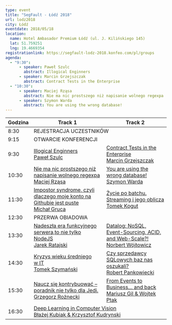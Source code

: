 ```yaml
---
type: event
title: "SegFault - Łódź 2018"
url: lodz2018
city: Łódź
eventdate: 2018/05/18
location:
  name: Hotel Ambasador Premium Łódź (ul. J. Kilińskiego 145)
  lat: 51.759251
  lng: 19.4669354
registrationlink: https://segfault-lodz-2018.konfeo.com/pl/groups
agenda:
  - "9:30":
      - speaker: Paweł Szulc
        abstract: Illogical Enginners
      - speaker: Marcin Grzejszczak
        abstract: Contract Tests in the Enterprise
  - "10:30":
      - speaker: Maciej Rząsa
        abstract: Nie ma nic prostszego niż napisanie wolnego regexpa
      - speaker: Szymon Warda
        abstract: You are using the wrong database!
---
```

<table class="table table-hover table-responsive">
  <thead>
    <th scope="col" class="column-1">Godzina</th>
    <th scope="col">Track 1</th>
    <th scope="col">Track 2</th>
  </thead>
  <tbody>
    <tr>
      <td class="column-1">8:30</td>
      <td colspan="2" class="column-2">REJESTRACJA UCZESTNIKÓW</td>
    </tr>
    <tr>
      <td class="column-1">9:15</td>
      <td colspan="2" class="column-2">OTWARCIE KONFERENCJI</td>
    </tr>
    <tr>
      <td class="column-1">9:30</td>
      <td class="column-2">
        <a href="illogical-engineers.html">Illogical Enginners</a><br/>
        <a href="pawel-szulc.html">Paweł Szulc</a>
      </td>
      <td class="column-3">
        <a href="contract-tests-in-the-enterprise.html">Contract Tests in the Enterprise</a><br/>
        <a href="marcin-grzejszczak.html">Marcin Grzejszczak</a>
      </td>
    </tr>
    <tr>
      <td class="column-1">10:30</td>
      <td class="column-2">
        <a href="nie-ma-nic-prostszego-niz-napisanie-wolnego-regexpa.html">Nie ma nic prostszego niż napisanie wolnego regexpa</a><br/>
        <a href="maciej-rzasa.html">Maciej Rząsa</a>
      </td>
      <td class="column-3">
        <a href="you-are-using-the-wrong-database.html">You are using the wrong database!</a><br/>
        <a href="szymon-warda.html">Szymon Warda</a>
      </td>
    </tr>
    <tr>
      <td class="column-1">11:30</td>
      <td class="column-2">
        <a href="impostor-syndrome-czyli-dlaczego-moje-konto-na-githubie-jest-puste.html">Impostor syndrome, czyli dlaczego moje konto na Githubie jest puste</a><br/>
        <a href="michal-gruca.html">Michał Gruca</a>
      </td>
      <td class="column-3">
        <a href="zycie-po-batchu-streaming-i-jego-oblicza.html">Życie po batchu. Streaming i&nbsp;jego oblicza</a><br/>
        <a href="tomek-kogut.html">Tomek Kogut</a>
      </td>
    </tr>
    <tr>
      <td class="column-1">12:30</td>
      <td colspan="2" class="column-2">PRZERWA OBIADOWA</td>
    </tr>
    <tr>
      <td class="column-1">13:30</td>
      <td class="column-2">
        <a href="nadeszla-era-funkcyjnego-serwera-to-nie-tylko-nodejs.html">Nadeszła era funkcyjnego serwera,to nie tylko NodeJS</a><br/>
        <a href="jarek-ratajski.html">Jarek Ratajski</a>
      </td>
      <td class="column-3">
        <a href="datalog.html">Datalog: NoSQL, Event-Sourcing, ACID, and Web-Scale?!</a><br/>
        <a href="norbert-wojtowicz.html">Norbert Wójtowicz</a>
      </td>
    </tr>
    <tr>
      <td class="column-1">14:30</td>
      <td class="column-2">
        <a href="kryzys-wieku-sredniego-w-it.html">Kryzys wieku średniego w&nbsp;IT</a><br/>
        <a href="tomek-szymanski.html">Tomek Szymański</a>
      </td>
      <td class="column-3">
        <a href="czy-sprzedawcy-sqlowych-baz-nas-oszukali.html">Czy sprzedawcy SQLowych baz nas oszukali?</a><br/>
        <a href="robert-pankowiecki.html">Robert Pankowiecki</a>
      </td>
    </tr>
    <tr>
      <td class="column-1">15:30</td>
      <td class="column-2">
        <a href="naucz-sie-kontrybuowac-poradnik-nie-tylko-dla-jedi.html">Naucz się kontrybuować – poradnik nie tylko dla Jedi.</a><br/>
        <a href="grzegorz-roznecki.html">Grzegorz Rożnecki</a>
      </td>
      <td class="column-3">
        <a href="from-events-to-business-and-back.html">From Events to Business… and back</a><br/>
        <a href="mariusz-gil.html">Mariusz Gil &amp; Wojtek Ptak</a>
      </td>
    </tr>
    <tr>
      <td class="column-1">16:30</td>
      <td colspan="2" class="column-2">
        <a href="deep-learning-in-computer-vision.html">Deep Learning in Computer Vision</a><br/>
        <a href="kubiak-kudrynski.html">Błażej Kubiak &amp; Krzysztof Kudrynski</a>
      </td>
    </tr>
  </tbody>
</table>
